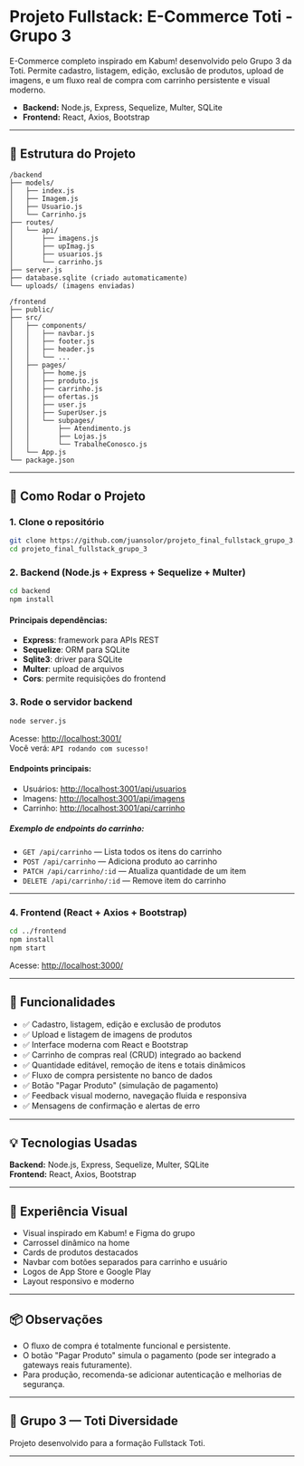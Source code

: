 # Projeto Fullstack: E-Commerce Toti - Grupo 3

E-Commerce completo inspirado em Kabum! desenvolvido pelo Grupo 3 da Toti. Permite cadastro, listagem, edição, exclusão de produtos, upload de imagens, e um fluxo real de compra com carrinho persistente e visual moderno.

- **Backend:** Node.js, Express, Sequelize, Multer, SQLite
- **Frontend:** React, Axios, Bootstrap

---

## 🧱 Estrutura do Projeto

```
/backend
├── models/
│   ├── index.js
│   ├── Imagem.js
│   ├── Usuario.js
│   └── Carrinho.js
├── routes/
│   └── api/
│       ├── imagens.js
│       ├── upImag.js
│       ├── usuarios.js
│       └── carrinho.js
├── server.js
├── database.sqlite (criado automaticamente)
└── uploads/ (imagens enviadas)
 
/frontend
├── public/
├── src/
│   ├── components/
│   │   ├── navbar.js
│   │   ├── footer.js
│   │   ├── header.js
│   │   └── ...
│   ├── pages/
│   │   ├── home.js
│   │   ├── produto.js
│   │   ├── carrinho.js
│   │   ├── ofertas.js
│   │   ├── user.js
│   │   ├── SuperUser.js
│   │   └── subpages/
│   │       ├── Atendimento.js
│   │       ├── Lojas.js
│   │       └── TrabalheConosco.js
│   └── App.js
└── package.json
```

---

## 🚀 Como Rodar o Projeto

### 1. Clone o repositório

```bash
git clone https://github.com/juansolor/projeto_final_fullstack_grupo_3.git
cd projeto_final_fullstack_grupo_3
```

### 2. Backend (Node.js + Express + Sequelize + Multer)

```bash
cd backend
npm install
```

#### Principais dependências:
- **Express**: framework para APIs REST
- **Sequelize**: ORM para SQLite
- **Sqlite3**: driver para SQLite
- **Multer**: upload de arquivos
- **Cors**: permite requisições do frontend

### 3. Rode o servidor backend

```bash
node server.js
```

Acesse: [http://localhost:3001/](http://localhost:3001/)  
Você verá: `API rodando com sucesso!`

#### Endpoints principais:
- Usuários: [http://localhost:3001/api/usuarios](http://localhost:3001/api/usuarios)
- Imagens: [http://localhost:3001/api/imagens](http://localhost:3001/api/imagens)
- Carrinho: [http://localhost:3001/api/carrinho](http://localhost:3001/api/carrinho)

##### Exemplo de endpoints do carrinho:
- `GET /api/carrinho` — Lista todos os itens do carrinho
- `POST /api/carrinho` — Adiciona produto ao carrinho
- `PATCH /api/carrinho/:id` — Atualiza quantidade de um item
- `DELETE /api/carrinho/:id` — Remove item do carrinho

---

### 4. Frontend (React + Axios + Bootstrap)

```bash
cd ../frontend
npm install
npm start
```

Acesse: [http://localhost:3000/](http://localhost:3000/)

---

## 🔄 Funcionalidades

- ✅ Cadastro, listagem, edição e exclusão de produtos
- ✅ Upload e listagem de imagens de produtos
- ✅ Interface moderna com React e Bootstrap
- ✅ Carrinho de compras real (CRUD) integrado ao backend
- ✅ Quantidade editável, remoção de itens e totais dinâmicos
- ✅ Fluxo de compra persistente no banco de dados
- ✅ Botão "Pagar Produto" (simulação de pagamento)
- ✅ Feedback visual moderno, navegação fluida e responsiva
- ✅ Mensagens de confirmação e alertas de erro

---

## 💡 Tecnologias Usadas

**Backend:** Node.js, Express, Sequelize, Multer, SQLite  
**Frontend:** React, Axios, Bootstrap

---

## 🎨 Experiência Visual

- Visual inspirado em Kabum! e Figma do grupo
- Carrossel dinâmico na home
- Cards de produtos destacados
- Navbar com botões separados para carrinho e usuário
- Logos de App Store e Google Play
- Layout responsivo e moderno

---

## 📦 Observações

- O fluxo de compra é totalmente funcional e persistente.
- O botão "Pagar Produto" simula o pagamento (pode ser integrado a gateways reais futuramente).
- Para produção, recomenda-se adicionar autenticação e melhorias de segurança.

---

## 👥 Grupo 3 — Toti Diversidade

Projeto desenvolvido para a formação Fullstack Toti.

---
